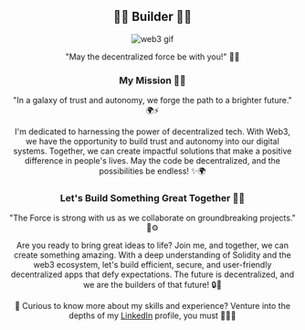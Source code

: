 <div align="center">
  <h2>🚀🌌 Builder 🌟🌞</h2>
  <p align="center">
    <img src="https://media.giphy.com/media/kL6BBTC6isRGH4YWDh/giphy.gif" alt="web3 gif">
  </p>
  
  "May the decentralized force be with you!" 🌠✨

  <h3>My Mission 🌟🦄</h3>
  
  "In a galaxy of trust and autonomy, we forge the path to a brighter future." 🌍⚡️

  I'm dedicated to harnessing the power of decentralized tech. With Web3, we have the opportunity to build trust and autonomy into our digital systems. Together, we can create impactful solutions that make a positive difference in people's lives. May the code be decentralized, and the possibilities be endless! ✨🌍

  <h3>Let's Build Something Great Together 👾🤝</h3>
  
  "The Force is strong with us as we collaborate on groundbreaking projects." 🤝⚙️

  Are you ready to bring great ideas to life? Join me, and together, we can create something amazing. With a deep understanding of Solidity and the web3 ecosystem, let's build efficient, secure, and user-friendly decentralized apps that defy expectations. The future is decentralized, and we are the builders of that future! 🔒🌟

  💼 Curious to know more about my skills and experience? Venture into the depths of my [LinkedIn](https://www.linkedin.com/in/zhana-jikia-b9648a196) profile, you must 👩🏽‍💻
</div>

